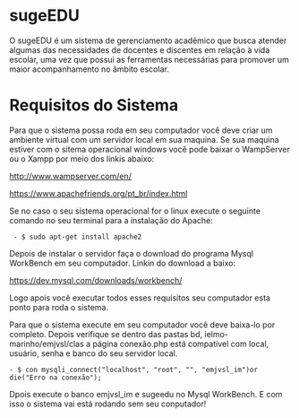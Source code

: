 # sugeEDU
O sugeEDU é um sistema de gerenciamento acadêmico que busca atender algumas das necessidades de docentes e discentes em relação à vida escolar, uma vez que possui as ferramentas necessárias para promover um maior acompanhamento no âmbito escolar.
# Requisitos do Sistema
Para que o sistema possa roda em seu computador você deve criar um ambiente virtual com um servidor local em sua maquina. Se sua maquina estiver com o sitema operacional windows você pode baixar o WampServer ou o Xampp por meio dos linkis abaixo:

http://www.wampserver.com/en/

https://www.apachefriends.org/pt_br/index.html

Se no caso o seu sistema operacional for o linux execute o seguinte comando no seu terminal para a instalação do  Apache: 

     - $ sudo apt-get install apache2

Depois de instalar o servidor faça o download do programa Mysql WorkBench em seu computador. Linkin do download a baixo:

https://dev.mysql.com/downloads/workbench/

Logo apois você executar todos esses requisitos seu computador esta ponto para roda o sistema. 

Para que o sistema execute em seu computador você deve baixa-lo por completo. Depois verifique se dentro das pastas bd, ielmo-marinho/emjvsl/clas a página conexão.php está compativel com local, usuário, senha e banco do seu servidor local.

    - $ con mysqli_connect("localhost", "root", "", "emjvsl_im")or die("Erro na conexão");
    
Dpois execute o banco emjvsl_im e sugeedu no Mysql WorkBench. E com isso o sistema vai está rodando sem seu conputador!
